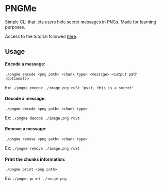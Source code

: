 # PNGMe

Simple CLI that lets users hide secret messages in PNGs. Made for learning purposes.

Access to the tutorial followed [here](https://picklenerd.github.io/pngme_book/introduction.html).

## Usage

#### Encode a message:
`./pngme encode <png path> <chunk type> <message> <output path (optional)>`

Ex: `./pngme encode ./image.png ruSt "psst, this is a secret"`

#### Decode a message:
`./pngme decode <png path> <chunk type>`

Ex: `./pngme decode ./image.png ruSt`

#### Remove a message:
`./pngme remove <png path> <chunk type>`

Ex: `./pngme remove ./image.png ruSt`

#### Print the chunks information:
`./pngme print <png path>`

Ex: `./pngme print ./image.png`
